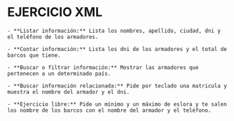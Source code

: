 # EJERCICIO XML

    - **Listar información:** Lista los nombres, apellido, ciudad, dni y el teléfono de los armadores.

    - **Contar información:** Lista los dni de los armadores y el total de barcos que tiene.

    - **Buscar o filtrar información:** Mostrar las armadores que pertenecen a un determinado país.

    - **Buscar información relacionada:** Pide por teclado una matricula y muestra el nombre del armador y el dni.

    - **Ejercicio libre:** Pide un mínimo y un máximo de eslora y te salen los nombre de los barcos con el nombre del armador y el teléfono.
